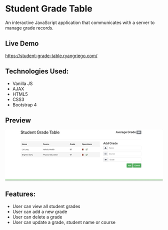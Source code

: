# Student Grade Table
An interactive JavaScript application that communicates with a server to manage grade records.

## Live Demo
https://student-grade-table.ryangriego.com/

## Technologies Used:
* Vanilla JS
* AJAX
* HTML5
* CSS3
* Bootstrap 4

 ## Preview
 <img src="images/sgt-animation.gif">

## Features:
* User can view all student grades
* User can add a new grade
* User can delete a grade
* User can update a grade, student name or course
